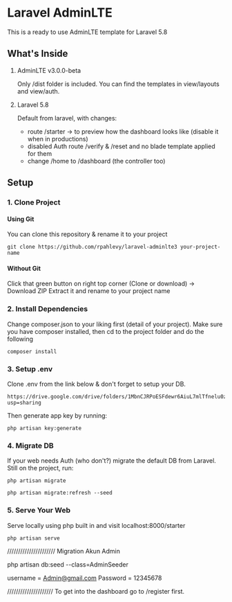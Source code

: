 # Laravel AdminLTE

This is a ready to use AdminLTE template for Laravel 5.8

## What's Inside

1. AdminLTE v3.0.0-beta

    Only /dist folder is included. You can find the templates in view/layouts and view/auth.

2. Laravel 5.8

    Default from laravel, with changes:

    - route /starter -> to preview how the dashboard looks like (disable it when in productions)
    - disabled Auth route /verify & /reset and no blade template applied for them
    - change /home to /dashboard (the controller too)

## Setup

### 1. Clone Project

#### Using Git

You can clone this repository & rename it to your project

```
git clone https://github.com/rpahlevy/laravel-adminlte3 your-project-name
```

#### Without Git

Click that green button on right top corner (Clone or download) -> Download ZIP
Extract it and rename to your project name

### 2. Install Dependencies

Change composer.json to your liking first (detail of your project). Make sure you have composer installed, then cd to the project folder and do the following

```
composer install
```

### 3. Setup .env

Clone .env from the link below & don't forget to setup your DB.

```
https://drive.google.com/drive/folders/1MbnCJRPoESFdewr6AiuL7mlTfnelu0zn?usp=sharing
```

Then generate app key by running:

```
php artisan key:generate
```

### 4. Migrate DB

If your web needs Auth (who don't?) migrate the default DB from Laravel. Still on the project, run:

```
php artisan migrate

php artisan migrate:refresh --seed
```

### 5. Serve Your Web

Serve locally using php built in and visit localhost:8000/starter

```
php artisan serve
```

//////////////////////
Migration Akun Admin

php artisan db:seed --class=AdminSeeder

username = Admin@gmail.com
Password = 12345678

/////////////////////
To get into the dashboard go to /register first.
